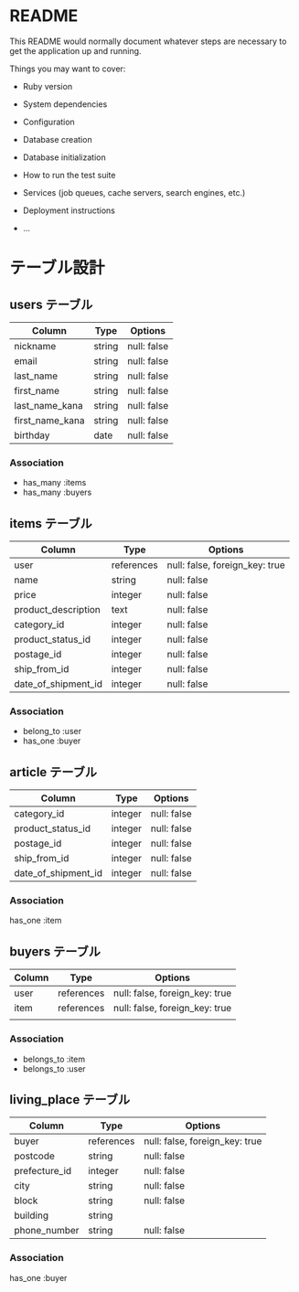 # README

This README would normally document whatever steps are necessary to get the
application up and running.

Things you may want to cover:

- Ruby version

- System dependencies

- Configuration

- Database creation

- Database initialization

- How to run the test suite

- Services (job queues, cache servers, search engines, etc.)

- Deployment instructions

- ...

# テーブル設計

## users テーブル

| Column          | Type   | Options     |
| --------------- | ------ | ----------- |
| nickname        | string | null: false |
| email           | string | null: false |
| last_name       | string | null: false |
| first_name      | string | null: false |
| last_name_kana  | string | null: false |
| first_name_kana | string | null: false |
| birthday        | date   | null: false |

### Association

- has_many :items
- has_many :buyers

## items テーブル

| Column              | Type       | Options                        |
| ------------------- | ---------- | ------------------------------ |
| user                | references | null: false, foreign_key: true |
| name                | string     | null: false                    |
| price               | integer    | null: false                    |
| product_description | text       | null: false                    |
| category_id         | integer    | null: false                    |
| product_status_id   | integer    | null: false                    |
| postage_id          | integer    | null: false                    |
| ship_from_id        | integer    | null: false                    |
| date_of_shipment_id | integer    | null: false                    |

### Association

- belong_to :user
- has_one :buyer

## article テーブル

| Column              | Type    | Options     |
| ------------------- | ------- | ----------- |
| category_id         | integer | null: false |
| product_status_id   | integer | null: false |
| postage_id          | integer | null: false |
| ship_from_id        | integer | null: false |
| date_of_shipment_id | integer | null: false |

### Association

has_one :item

## buyers テーブル

| Column | Type       | Options                        |
| ------ | ---------- | ------------------------------ |
| user   | references | null: false, foreign_key: true |
| item   | references | null: false, foreign_key: true |
|        |            |                                |

### Association

- belongs_to :item
- belongs_to :user

## living_place テーブル

| Column        | Type       | Options                        |
| ------------- | ---------- | ------------------------------ |
| buyer         | references | null: false, foreign_key: true |
| postcode      | string     | null: false                    |
| prefecture_id | integer    | null: false                    |
| city          | string     | null: false                    |
| block         | string     | null: false                    |
| building      | string     |                                |
| phone_number  | string     | null: false                    |


### Association

has_one :buyer
